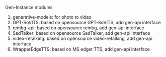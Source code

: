 Gen-Instance modules
1. generative-models: for photo to video
2. GPT-SoVITS: based on opensource GPT-SoVITS, add gen-api interface
3. rembg-api: based on opensource rembg, add gen-api interface
4. SadTalker: based on opensource SadTalker, add gen-api interface
5. video-retalking: based on opensource video-retalking, add gen-api interface
6. WrapperEdgeTTS: based on MS edget TTS, add gen-api interface
